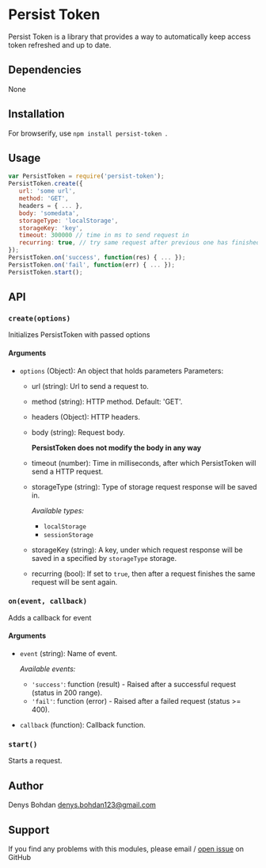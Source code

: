 # Persist Token
Persist Token is a library that provides a way to automatically keep access token refreshed and up to date.

## Dependencies
None

## Installation
For browserify, use ```npm install persist-token ```.

## Usage
 ```javascript
 var PersistToken = require('persist-token');
 PersistToken.create({
	url: 'some url',
	method: 'GET',
	headers = { ... },
	body: 'somedata',
	storageType: 'localStorage',
	storageKey: 'key',
	timeout: 300000 // time in ms to send request in
	recurring: true, // try same request after previous one has finished
 });
 PersistToken.on('success', function(res) { ... });
 PersistToken.on('fail', function(err) { ... });
 PersistToken.start();
```

## API

### ```create(options)```

Initializes PersistToken with passed options

#### Arguments

* ```options``` (Object): An object that holds parameters
Parameters:
	* url (string): Url to send a request to.

	* method (string): HTTP method.
		Default: 'GET'.

	* headers (Object): HTTP headers.

	* body (string): Request body.

		**PersistToken does not modify the body in any way**
	* timeout (number): Time in milliseconds, after which PersistToken will send a HTTP request.
	* storageType (string): Type of storage request response will be saved in.

		*Available types:*
		- ```localStorage```
		- ```sessionStorage```
	* storageKey (string): A key, under which request response will be saved in a specified by ```storageType``` storage.
	* recurring (bool): If set to ```true```, then after a request finishes the same request will be sent again.

### ```on(event, callback)```

Adds a callback for event

#### Arguments

* ```event``` (string): Name of event.

	*Available events:*
	* ```'success'```: function (result) - Raised after a successful request (status in 200 range).
	* ```'fail'```: function (error) - Raised after a failed request (status >= 400).
* ```callback``` (function): Callback function.

### ```start()```

Starts a request.

## Author

Denys Bohdan denys.bohdan123@gmail.com

## Support

If you find any problems with this modules, please email / [open issue](https://github.com/BogdanDenis/refresh-token-persist/issues/new) on GitHub